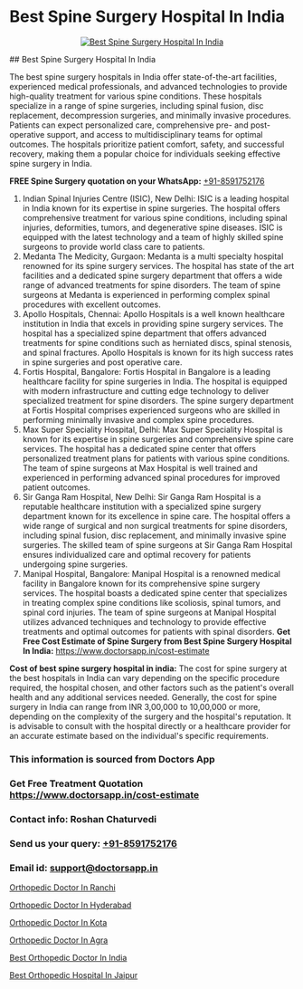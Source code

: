 # Best Spine Surgery Hospital In India

<p align="center">
  <a href="null">
    <img src="null" alt="Best Spine Surgery Hospital In India">
  </a>
</p>
## Best Spine Surgery Hospital In India

The best spine surgery hospitals in India offer state-of-the-art facilities, experienced medical professionals, and advanced technologies to provide high-quality treatment for various spine conditions. These hospitals specialize in a range of spine surgeries, including spinal fusion, disc replacement, decompression surgeries, and minimally invasive procedures. Patients can expect personalized care, comprehensive pre- and post-operative support, and access to multidisciplinary teams for optimal outcomes. The hospitals prioritize patient comfort, safety, and successful recovery, making them a popular choice for individuals seeking effective spine surgery in India.

**FREE Spine Surgery quotation on your WhatsApp:**  [+91-8591752176](https://api.whatsapp.com/send?phone=8591752176)

1) Indian Spinal Injuries Centre (ISIC), New Delhi: ISIC is a leading hospital in India known for its expertise in spine surgeries. The hospital offers comprehensive treatment for various spine conditions, including spinal injuries, deformities, tumors, and degenerative spine diseases. ISIC is equipped with the latest technology and a team of highly skilled spine surgeons to provide world class care to patients.
2) Medanta   The Medicity, Gurgaon: Medanta is a multi specialty hospital renowned for its spine surgery services. The hospital has state of the art facilities and a dedicated spine surgery department that offers a wide range of advanced treatments for spine disorders. The team of spine surgeons at Medanta is experienced in performing complex spinal procedures with excellent outcomes.
3) Apollo Hospitals, Chennai: Apollo Hospitals is a well known healthcare institution in India that excels in providing spine surgery services. The hospital has a specialized spine department that offers advanced treatments for spine conditions such as herniated discs, spinal stenosis, and spinal fractures. Apollo Hospitals is known for its high success rates in spine surgeries and post operative care.
4) Fortis Hospital, Bangalore: Fortis Hospital in Bangalore is a leading healthcare facility for spine surgeries in India. The hospital is equipped with modern infrastructure and cutting edge technology to deliver specialized treatment for spine disorders. The spine surgery department at Fortis Hospital comprises experienced surgeons who are skilled in performing minimally invasive and complex spine procedures.
5) Max Super Speciality Hospital, Delhi: Max Super Speciality Hospital is known for its expertise in spine surgeries and comprehensive spine care services. The hospital has a dedicated spine center that offers personalized treatment plans for patients with various spine conditions. The team of spine surgeons at Max Hospital is well trained and experienced in performing advanced spinal procedures for improved patient outcomes.
6) Sir Ganga Ram Hospital, New Delhi: Sir Ganga Ram Hospital is a reputable healthcare institution with a specialized spine surgery department known for its excellence in spine care. The hospital offers a wide range of surgical and non surgical treatments for spine disorders, including spinal fusion, disc replacement, and minimally invasive spine surgeries. The skilled team of spine surgeons at Sir Ganga Ram Hospital ensures individualized care and optimal recovery for patients undergoing spine surgeries.
7) Manipal Hospital, Bangalore: Manipal Hospital is a renowned medical facility in Bangalore known for its comprehensive spine surgery services. The hospital boasts a dedicated spine center that specializes in treating complex spine conditions like scoliosis, spinal tumors, and spinal cord injuries. The team of spine surgeons at Manipal Hospital utilizes advanced techniques and technology to provide effective treatments and optimal outcomes for patients with spinal disorders.
**Get Free Cost Estimate of Spine Surgery from Best Spine Surgery Hospital In India:** https://www.doctorsapp.in/cost-estimate

**Cost of best spine surgery hospital in india:**
The cost for spine surgery at the best hospitals in India can vary depending on the specific procedure required, the hospital chosen, and other factors such as the patient's overall health and any additional services needed. Generally, the cost for spine surgery in India can range from INR 3,00,000 to 10,00,000 or more, depending on the complexity of the surgery and the hospital's reputation. It is advisable to consult with the hospital directly or a healthcare provider for an accurate estimate based on the individual's specific requirements.

### This information is sourced from Doctors App 
### Get Free Treatment Quotation https://www.doctorsapp.in/cost-estimate
### Contact info: Roshan Chaturvedi 
### Send us your query: [+91-8591752176](https://api.whatsapp.com/send?phone=8591752176) 
### Email id: support@doctorsapp.in

[Orthopedic Doctor In Ranchi](https://www.linkedin.com/pulse/orthopedic-doctor-ranchi-doctorsapp-khulna-ga69e?trackingId=v5P4mtlFklB1Pj2Q9mxt0g%3D%3D&lipi=urn%3Ali%3Apage%3Ad_flagship3_company_admin%3BEfzsr1%2BmQ6eR1XkJR7MU1A%3D%3D)

[Orthopedic Doctor In Hyderabad](https://www.linkedin.com/pulse/orthopedic-doctor-hyderabad-doctorsapp-khulna-ofd5e?trackingId=EZ9Y1jSkx7A%2FewaFK33zSw%3D%3D&lipi=urn%3Ali%3Apage%3Ad_flagship3_company_admin%3BEfzsr1%2BmQ6eR1XkJR7MU1A%3D%3D)

[Orthopedic Doctor In Kota](https://medium.com/@vimalrana22/orthopedic-doctor-in-kota-a6a842de691c)

[Orthopedic Doctor In Agra](https://medium.com/@vimalrana22/orthopedic-doctor-in-agra-c79d745e6800)

[Best Orthopedic Doctor In India](https://doctors-apps.github.io/doctorsapp/best-orthopedic-doctor-in-india)

[Best Orthopedic Hospital In Jaipur](https://doctors-apps.github.io/doctorsapp/best-orthopedic-hospital-in-jaipur)

